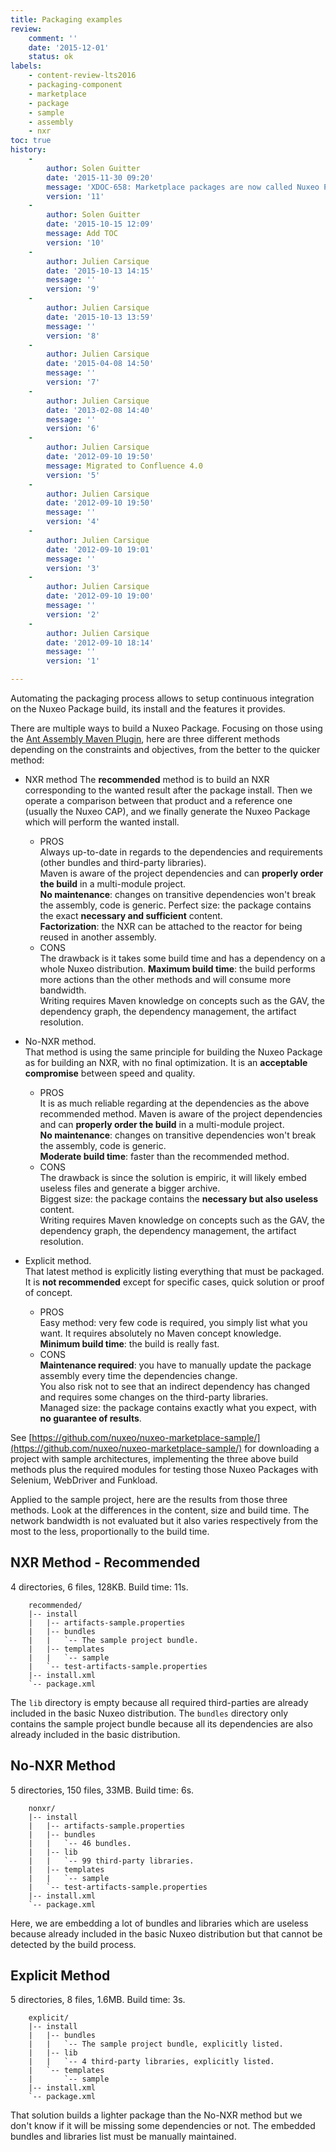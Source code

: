 ```yaml
---
title: Packaging examples
review:
    comment: ''
    date: '2015-12-01'
    status: ok
labels:
    - content-review-lts2016
    - packaging-component
    - marketplace
    - package
    - sample
    - assembly
    - nxr
toc: true
history:
    -
        author: Solen Guitter
        date: '2015-11-30 09:20'
        message: 'XDOC-658: Marketplace packages are now called Nuxeo Package'
        version: '11'
    -
        author: Solen Guitter
        date: '2015-10-15 12:09'
        message: Add TOC
        version: '10'
    -
        author: Julien Carsique
        date: '2015-10-13 14:15'
        message: ''
        version: '9'
    -
        author: Julien Carsique
        date: '2015-10-13 13:59'
        message: ''
        version: '8'
    -
        author: Julien Carsique
        date: '2015-04-08 14:50'
        message: ''
        version: '7'
    -
        author: Julien Carsique
        date: '2013-02-08 14:40'
        message: ''
        version: '6'
    -
        author: Julien Carsique
        date: '2012-09-10 19:50'
        message: Migrated to Confluence 4.0
        version: '5'
    -
        author: Julien Carsique
        date: '2012-09-10 19:50'
        message: ''
        version: '4'
    -
        author: Julien Carsique
        date: '2012-09-10 19:01'
        message: ''
        version: '3'
    -
        author: Julien Carsique
        date: '2012-09-10 19:00'
        message: ''
        version: '2'
    -
        author: Julien Carsique
        date: '2012-09-10 18:14'
        message: ''
        version: '1'

---
```

Automating the packaging process allows to setup continuous integration on the Nuxeo Package build, its install and the features it provides.

There are multiple ways to build a Nuxeo Package. Focusing on those using the [Ant Assembly Maven Plugin](https://github.com/nuxeo/ant-assembly-maven-plugin), here are three different methods depending on the constraints and objectives, from the better to the quicker method:

*   NXR method
    The **recommended** method is to build an NXR corresponding to the wanted result after the package install. Then we operate a comparison between that product and a reference one (usually the Nuxeo CAP), and we finally generate the Nuxeo Package which will perform the wanted install.

    *   PROS<br/>
        Always up-to-date in regards to the dependencies and requirements (other bundles and third-party libraries).<br/>
        Maven is aware of the project dependencies and can **properly order the build** in a multi-module project.<br/>
        **No maintenance**: changes on transitive dependencies won't break the assembly, code is generic.
        Perfect size: the package contains the exact **necessary and sufficient** content.<br/>
        **Factorization**: the NXR can be attached to the reactor for being reused in another assembly.
    *   CONS<br/>
        The drawback is it takes some build time and has a dependency on a whole Nuxeo distribution.
        **Maximum build time**: the build performs more actions than the other methods and will consume more bandwidth.<br/>
        Writing requires Maven knowledge on concepts such as the GAV, the dependency graph, the dependency management, the artifact resolution.
*   No-NXR method.<br/>
    That method is using the same principle for building the Nuxeo Package as for building an NXR, with no final optimization. It is an **acceptable compromise** between speed and quality.

    *   PROS<br/>
        It is as much reliable regarding at the dependencies as the above recommended method.
        Maven is aware of the project dependencies and can **properly order the build** in a multi-module project.<br/>
        **No maintenance**: changes on transitive dependencies won't break the assembly, code is generic.<br/>
        **Moderate build time**: faster than the recommended method.
    *   CONS<br/>
        The drawback is since the solution is empiric, it will likely embed useless files and generate a bigger archive.<br/>
        Biggest size: the package contains the **necessary but also useless** content.<br/>
        Writing requires Maven knowledge on concepts such as the GAV, the dependency graph, the dependency management, the artifact resolution.
*   Explicit method.<br/>
    That latest method is explicitly listing everything that must be packaged. It is **not recommended** except for specific cases, quick solution or proof of concept.

    *   PROS<br/>
        Easy method: very few code is required, you simply list what you want. It requires absolutely no Maven concept knowledge.<br/>
        **Minimum build time**: the build is really fast.
    *   CONS<br/>
        **Maintenance required**: you have to manually update the package assembly every time the dependencies change.<br/>
        You also risk not to see that an indirect dependency has changed and requires some changes on the third-party libraries.<br/>
        Managed size: the package contains exactly what you expect, with **no guarantee of results**.

See [https://github.com/nuxeo/nuxeo-marketplace-sample/](https://github.com/nuxeo/nuxeo-marketplace-sample/) for downloading a project with sample architectures, implementing the three above build methods plus the required modules for testing those Nuxeo Packages with Selenium, WebDriver and Funkload.

Applied to the sample project, here are the results from those three methods. Look at the differences in the content, size and build time. The network bandwidth is not evaluated but it also varies respectively from the most to the less, proportionally to the build time.

## NXR Method - Recommended

4 directories, 6 files, 128KB. Build time: 11s.

```
    recommended/
    |-- install
    |   |-- artifacts-sample.properties
    |   |-- bundles
    |   |   `-- The sample project bundle.
    |   |-- templates
    |   |   `-- sample
    |   `-- test-artifacts-sample.properties
    |-- install.xml
    `-- package.xml
```

The `lib`&nbsp;directory is empty because all required third-parties are already included in the basic Nuxeo distribution. The `bundles` directory only contains the sample project bundle because all its dependencies are also already included in the basic distribution.

## No-NXR Method

5 directories, 150 files, 33MB. Build time: 6s.

```
    nonxr/
    |-- install
    |   |-- artifacts-sample.properties
    |   |-- bundles
    |   |   `-- 46 bundles.
    |   |-- lib
    |   |   `-- 99 third-party libraries.
    |   |-- templates
    |   |   `-- sample
    |   `-- test-artifacts-sample.properties
    |-- install.xml
    `-- package.xml
```

Here, we are embedding a lot of bundles and libraries which are useless because already included in the basic Nuxeo distribution but that cannot be detected by the build process.

## Explicit Method

5 directories, 8 files, 1.6MB. Build time: 3s.

```
    explicit/
    |-- install
    |   |-- bundles
    |   |   `-- The sample project bundle, explicitly listed.
    |   |-- lib
    |   |   `-- 4 third-party libraries, explicitly listed.
    |   `-- templates
    |       `-- sample
    |-- install.xml
    `-- package.xml
```

That solution builds a lighter package than the No-NXR method but we don't know if it will be missing some dependencies or not. The embedded bundles and libraries list must be manually maintained.
